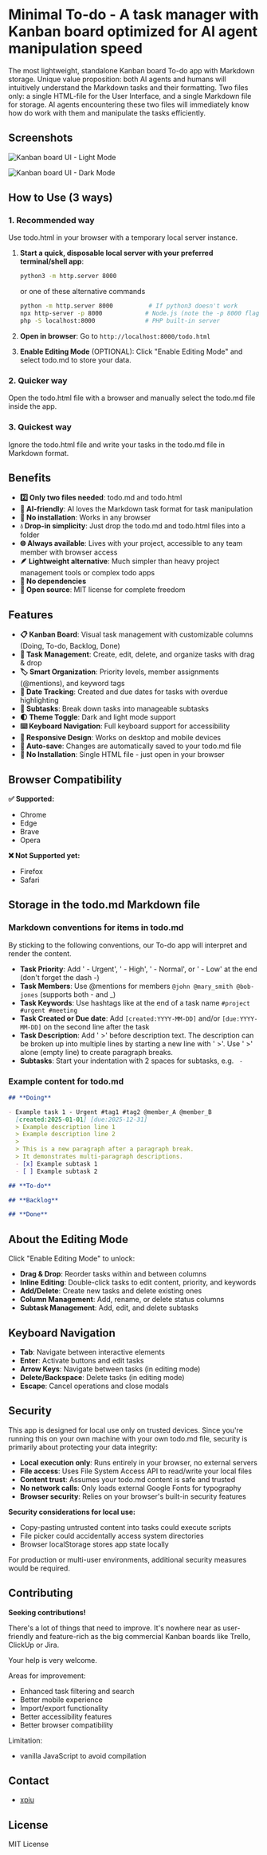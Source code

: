 # Minimal To-do - A task manager with Kanban board optimized for AI agent manipulation speed

The most lightweight, standalone Kanban board To-do app with Markdown storage. Unique value proposition: both AI agents and humans will intuitively understand the Markdown tasks and their formatting. Two files only: a single HTML-file for the User Interface, and a single Markdown file for storage. AI agents encountering these two files will immediately know how do work with them and manipulate the tasks efficiently.

## Screenshots

![Kanban board UI - Light Mode](screenshot1.png)

![Kanban board UI - Dark Mode](screenshot2.png)

## How to Use (3 ways)

### **1. Recommended way**

Use todo.html in your browser with a temporary local server instance.

1. **Start a quick, disposable local server with your preferred terminal/shell app**:
   
   ```bash
   python3 -m http.server 8000
   ```

   or one of these alternative commands

   ```bash
   python -m http.server 8000          # If python3 doesn't work
   npx http-server -p 8000            # Node.js (note the -p 8000 flag)
   php -S localhost:8000              # PHP built-in server
   ```

2. **Open in browser**: Go to `http://localhost:8000/todo.html`

3. **Enable Editing Mode** (OPTIONAL): Click "Enable Editing Mode" and select todo.md to store your data.

### **2. Quicker way**

Open the todo.html file with a browser and manually select the todo.md file inside the app. 

### **3. Quickest way**

Ignore the todo.html file and write your tasks in the todo.md file in Markdown format.

## Benefits

- **2️⃣ Only two files needed**: todo.md and todo.html
- **🤖 AI-friendly**: AI loves the Markdown task format for task manipulation
- **🍳 No installation**: Works in any browser
- **💧 Drop-in simplicity**: Just drop the todo.md and todo.html files into a folder
- **🌐 Always available**: Lives with your project, accessible to any team member with browser access
- **🪶 Lightweight alternative**: Much simpler than heavy project management tools or complex todo apps
- **🔧 No dependencies**
- **📜 Open source**: MIT license for complete freedom

## Features

- **📋 Kanban Board**: Visual task management with customizable columns (Doing, To-do, Backlog, Done)
- **🎯 Task Management**: Create, edit, delete, and organize tasks with drag & drop
- **🏷️ Smart Organization**: Priority levels, member assignments (@mentions), and keyword tags
- **📅 Date Tracking**: Created and due dates for tasks with overdue highlighting
- **📝 Subtasks**: Break down tasks into manageable subtasks
- **🌓 Theme Toggle**: Dark and light mode support
- **⌨️ Keyboard Navigation**: Full keyboard support for accessibility
- **📱 Responsive Design**: Works on desktop and mobile devices
- **💾 Auto-save**: Changes are automatically saved to your todo.md file
- **🔧 No Installation**: Single HTML file - just open in your browser

## Browser Compatibility

**✅ Supported:**
- Chrome
- Edge  
- Brave
- Opera

**❌ Not Supported yet:**
- Firefox
- Safari

## Storage in the todo.md Markdown file 

### Markdown conventions for items in todo.md

By sticking to the following conventions, our To-do app will interpret and render the content. 

- **Task Priority**: Add ' - Urgent', ' - High', ' - Normal', or ' - Low' at the end (don't forget the dash -)
- **Task Members**: Use @mentions for members `@john @mary_smith @bob-jones` (supports both - and _)
- **Task Keywords**: Use hashtags like at the end of a task name `#project #urgent #meeting`
- **Task Created or Due date**: Add `[created:YYYY-MM-DD]` and/or `[due:YYYY-MM-DD]` on the second line after the task
- **Task Description**: Add '  >' before description text. The description can be broken up into multiple lines by starting a new line with '  >'. Use '  >' alone (empty line) to create paragraph breaks.
- **Subtasks**: Start your indentation with 2 spaces for subtasks, e.g. `  - `

### Example content for todo.md

```Markdown
## **Doing**

- Example task 1 - Urgent #tag1 #tag2 @member_A @member_B
  [created:2025-01-01] [due:2025-12-31]
  > Example description line 1
  > Example description line 2
  >
  > This is a new paragraph after a paragraph break.
  > It demonstrates multi-paragraph descriptions.
  - [x] Example subtask 1
  - [ ] Example subtask 2

## **To-do**

## **Backlog**

## **Done**
```

## About the Editing Mode

Click "Enable Editing Mode" to unlock:
- **Drag & Drop**: Reorder tasks within and between columns
- **Inline Editing**: Double-click tasks to edit content, priority, and keywords
- **Add/Delete**: Create new tasks and delete existing ones
- **Column Management**: Add, rename, or delete status columns
- **Subtask Management**: Add, edit, and delete subtasks

## Keyboard Navigation

- **Tab**: Navigate between interactive elements
- **Enter**: Activate buttons and edit tasks
- **Arrow Keys**: Navigate between tasks (in editing mode)
- **Delete/Backspace**: Delete tasks (in editing mode)
- **Escape**: Cancel operations and close modals

## Security

This app is designed for local use only on trusted devices. Since you're running this on your own machine with your own todo.md file, security is primarily about protecting your data integrity:

- **Local execution only**: Runs entirely in your browser, no external servers
- **File access**: Uses File System Access API to read/write your local files
- **Content trust**: Assumes your todo.md content is safe and trusted
- **No network calls**: Only loads external Google Fonts for typography
- **Browser security**: Relies on your browser's built-in security features

**Security considerations for local use:**
- Copy-pasting untrusted content into tasks could execute scripts
- File picker could accidentally access system directories
- Browser localStorage stores app state locally

For production or multi-user environments, additional security measures would be required.

## Contributing

**Seeking contributions!**

There's a lot of things that need to improve. It's nowhere near as user-friendly and feature-rich as the big commercial Kanban boards like Trello, ClickUp or Jira.

Your help is very welcome.

Areas for improvement:
- Enhanced task filtering and search
- Better mobile experience
- Import/export functionality
- Better accessibility features
- Better browser compatibility

Limitation:
- vanilla JavaScript to avoid compilation

## Contact

* [xpiu](https://github.com/xpiu)

## License

MIT License 